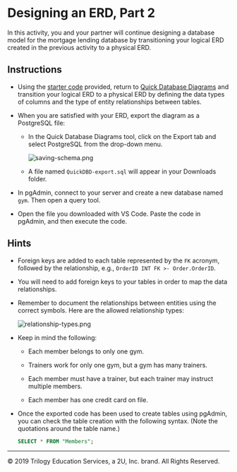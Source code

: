 # Designing an ERD, Part 2

In this activity, you and your partner will continue designing a database model for the mortgage lending database by transitioning your logical ERD created in the previous activity to a physical ERD.

## Instructions

* Using the [starter code](Unsolved/schema.txt) provided, return to [Quick Database Diagrams](https://app.quickdatabasediagrams.com/#/) and transition your logical ERD to a physical ERD by defining the data types of columns and the type of entity relationships between tables.

* When you are satisfied with your ERD, export the diagram as a PostgreSQL file:

  * In the Quick Database Diagrams tool, click on the Export tab and select PostgreSQL from the drop-down menu.

    ![saving-schema.png](Images/saving-schema.png)

  * A file named `QuickDBD-export.sql` will appear in your Downloads folder.

* In pgAdmin, connect to your server and create a new database named `gym`. Then open a query tool.

* Open the file you downloaded with VS Code. Paste the code in pgAdmin, and then execute the code.

## Hints

* Foreign keys are added to each table represented by the `FK` acronym, followed by the relationship, e.g., `OrderID INT FK >- Order.OrderID`.

* You will need to add foreign keys to your tables in order to map the data relationships.

* Remember to document the relationships between entities using the correct symbols. Here are the allowed relationship types:

  ![relationship-types.png](Images/relationship-types.png)

* Keep in mind the following:

  * Each member belongs to only one gym.

  * Trainers work for only one gym, but a gym has many trainers.

  * Each member must have a trainer, but each trainer may instruct multiple members.

  * Each member has one credit card on file.

* Once the exported code has been used to create tables using pgAdmin, you can check the table creation with the following syntax. (Note the quotations around the table name.)

  ```sql
  SELECT * FROM "Members";
  ```

---

© 2019 Trilogy Education Services, a 2U, Inc. brand. All Rights Reserved.

